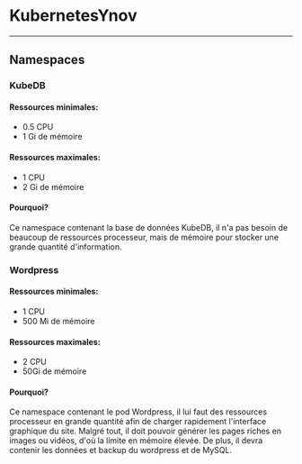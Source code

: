 # KubernetesYnov
---
## Namespaces
### KubeDB
#### Ressources minimales:
  * 0.5 CPU
  * 1 Gi de mémoire

#### Ressources maximales:
  * 1 CPU
  * 2 Gi de mémoire

#### Pourquoi?
Ce namespace contenant la base de données KubeDB, il n'a pas besoin de beaucoup de ressources processeur, mais de mémoire pour stocker une grande quantité d'information.

### Wordpress
#### Ressources minimales:
  * 1 CPU
  * 500 Mi de mémoire

#### Ressources maximales:
  * 2 CPU
  * 50Gi de mémoire

#### Pourquoi?
Ce namespace contenant le pod Wordpress, il lui faut des ressources processeur en grande quantité afin de charger rapidement l'interface graphique du site.
Malgré tout, il doit pouvoir générer les pages riches en images ou vidéos, d'où la limite en mémoire élevée.
De plus, il devra contenir les données et backup du wordpress et de MySQL.